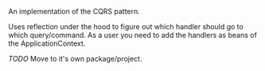 An implementation of the CQRS pattern.

Uses reflection under the hood to figure out which handler should go to which query/command.
As a user you need to add the handlers as beans of the ApplicationContext.

*TODO* Move to it's own package/project.